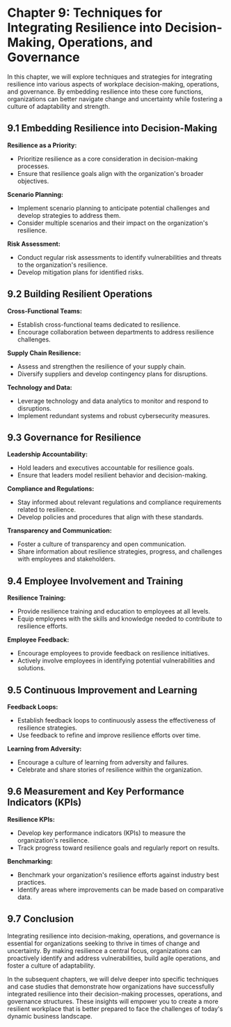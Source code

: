 Chapter 9: Techniques for Integrating Resilience into Decision-Making, Operations, and Governance
=================================================================================================

In this chapter, we will explore techniques and strategies for integrating resilience into various aspects of workplace decision-making, operations, and governance. By embedding resilience into these core functions, organizations can better navigate change and uncertainty while fostering a culture of adaptability and strength.

**9.1 Embedding Resilience into Decision-Making**
-------------------------------------------------

**Resilience as a Priority:**

* Prioritize resilience as a core consideration in decision-making processes.
* Ensure that resilience goals align with the organization's broader objectives.

**Scenario Planning:**

* Implement scenario planning to anticipate potential challenges and develop strategies to address them.
* Consider multiple scenarios and their impact on the organization's resilience.

**Risk Assessment:**

* Conduct regular risk assessments to identify vulnerabilities and threats to the organization's resilience.
* Develop mitigation plans for identified risks.

**9.2 Building Resilient Operations**
-------------------------------------

**Cross-Functional Teams:**

* Establish cross-functional teams dedicated to resilience.
* Encourage collaboration between departments to address resilience challenges.

**Supply Chain Resilience:**

* Assess and strengthen the resilience of your supply chain.
* Diversify suppliers and develop contingency plans for disruptions.

**Technology and Data:**

* Leverage technology and data analytics to monitor and respond to disruptions.
* Implement redundant systems and robust cybersecurity measures.

**9.3 Governance for Resilience**
---------------------------------

**Leadership Accountability:**

* Hold leaders and executives accountable for resilience goals.
* Ensure that leaders model resilient behavior and decision-making.

**Compliance and Regulations:**

* Stay informed about relevant regulations and compliance requirements related to resilience.
* Develop policies and procedures that align with these standards.

**Transparency and Communication:**

* Foster a culture of transparency and open communication.
* Share information about resilience strategies, progress, and challenges with employees and stakeholders.

**9.4 Employee Involvement and Training**
-----------------------------------------

**Resilience Training:**

* Provide resilience training and education to employees at all levels.
* Equip employees with the skills and knowledge needed to contribute to resilience efforts.

**Employee Feedback:**

* Encourage employees to provide feedback on resilience initiatives.
* Actively involve employees in identifying potential vulnerabilities and solutions.

**9.5 Continuous Improvement and Learning**
-------------------------------------------

**Feedback Loops:**

* Establish feedback loops to continuously assess the effectiveness of resilience strategies.
* Use feedback to refine and improve resilience efforts over time.

**Learning from Adversity:**

* Encourage a culture of learning from adversity and failures.
* Celebrate and share stories of resilience within the organization.

**9.6 Measurement and Key Performance Indicators (KPIs)**
---------------------------------------------------------

**Resilience KPIs:**

* Develop key performance indicators (KPIs) to measure the organization's resilience.
* Track progress toward resilience goals and regularly report on results.

**Benchmarking:**

* Benchmark your organization's resilience efforts against industry best practices.
* Identify areas where improvements can be made based on comparative data.

**9.7 Conclusion**
------------------

Integrating resilience into decision-making, operations, and governance is essential for organizations seeking to thrive in times of change and uncertainty. By making resilience a central focus, organizations can proactively identify and address vulnerabilities, build agile operations, and foster a culture of adaptability.

In the subsequent chapters, we will delve deeper into specific techniques and case studies that demonstrate how organizations have successfully integrated resilience into their decision-making processes, operations, and governance structures. These insights will empower you to create a more resilient workplace that is better prepared to face the challenges of today's dynamic business landscape.
